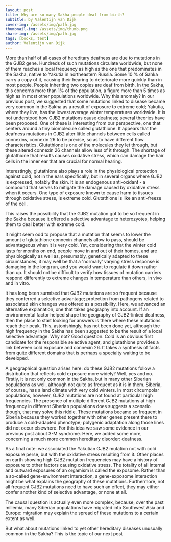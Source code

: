 ```yaml
---
layout: post
title: Why are so many Sakha people deaf from birth?
subtitle: by Valentijn van Dijk
cover-img: /assets/img/path.jpg
thumbnail-img: /assets/img/thumb.png
share-img: /assets/img/path.jpg
tags: [books, test]
author: Valentijn van Dijk
---
```


More than half of all cases of hereditary deafness are due to mutations in the GJB2 gene.  Hundreds of such mutations circulate worldwide, but none of them reaches a local frequency as high as the one that predominates in the Sakha, native to Yakutia in northeastern Russia. Some 10 % of Sahka carry a copy of it, causing their hearing to deteriorate more quickly than in most people. People inheriting two copies are deaf from birth. In the Sakha, this concerns more than 1% of the population, a figure more than 5 times as high as in most other populations worldwide. Why this anomaly?
In our previous post, we suggested that some mutations linked to disease became very common in the Sakha as a result of exposure to extreme cold; Yakutia, where they live, has the lowest average winter temperatures worldwide.
It is not understood how GJB2 mutations cause deafness; several theories have been proposed. One of these is interesting from our perspective, one that centers around a tiny biomolecule called glutathione. It appears that the deafness mutations in GJB2 alter little channels between cells called connexins, connexin 26 to be precise, so as to have different flow characteristics. Glutathione is one of the molecules they let through, but these altered connexin 26 channels allow less of it through. The shortage of glutathione that results causes oxidative stress, which can damage the hair cells in the inner ear that are crucial for normal hearing. 

Interestingly, glutathione also plays a role in the physiological protection against cold, not in the ears specifically, but in several organs where GJB2 is expressed, notably the skin. It is an endogenous anti-oxidant - a compound that serves to mitigate the damage caused by oxidative stress when it occurs. One type of exposure known to cause harm to tissues through oxidative stress, is extreme cold. Glutathione is like an anti-freeze of the cell.  

This raises the possibility that the GJB2 mutation got to be so frequent in the Sakha because it offered a selective advantage to heterozyotes, helping them to deal better with extreme cold.

It might seem odd to propose that a mutation that seems to lower the amount of glutathione connexin channels allow to pass, should be advantageous when it is very cold. Yet, considering that the winter cold lasts for months on end, people move in and out of their homes, and are physiologically as well as, presumably, genetically adapted to these circumstances, it may well be that a 'normally' varying stress response is damaging in the long run, and you would want to regulate it down rather than up. It should not be difficult to verify how tissues of mutation carriers respond differently to extreme changes in temperature than others, in vivo and in vitro.

It has long been surmised that GJB2 mutations are so frequent because they conferred a selective advantage; protection from pathogens related to associated skin changes was offered as a possibility. Here, we advanced an alternative explanation, one that takes geography into account. If an environmental factor helped shape the geography of GJB2-linked deafness, then the place to start looking for answers is there where these mutations reach their peak. This, astonishingly, has not been done yet, although the high frequency in the Sakha has been suggested to be the result of a local selective advantage. Why not? Good question. Cold is an obvious first candidate for the responsible selective agent, and glutathione provides a link between cold exposure and connexin 26. It takes a synthesis of facts from quite different domains that is perhaps a specialty waiting to be developed.
            
A geographical question arises here: do these GJB2 mutations follow a distribution that reflects cold exposure more widely? Well, yes and no. Firstly, it is not only common in the Sakha, but in many other Siberian populations as well, although not quite as frequent as it is in them. Siberia, of course,, has a land climate with very cold winters. In most circumpolar populations, however, GJB2 mutations are not found at particular high frequencies. The presence of multiple different GJB2 mutations at high frequency in different Siberian populations does suggests a scenario though, that may solve this riddle. These mutations became so frequent in Siberia because they worked together with other genes present there to produce a cold-adapted phenotype; polygenic adaptation along those lines did not occur elsewhere. For this idea we saw some evidence in our previous post about 3-M syndrome. Here, we added some more, concerning a much more common hereditary disorder: deafness. 

As a final note: we associated the Yakutian GJB2 mutation not with cold exposure perse, but with the oxidative stress resulting from it. Other places on earth showing high GJB2 mutation frequencies may have a history of exposure to other factors causing oxidative stress. The totality of all internal and outward exposures of an orgamism is called the exposome. Rather than a so-called gene-environment interaction,  a gene-exposome interaction might be what explains the geography of these mutations. Furthermore, not all frequent GJB2 mutations need to have such an effect, they may either confer another kind of selective advantage, or none at all.

The causal question is actually even more complex, because, over the past millemia, many Siberian populations have migrated into Southwest Asia and Europe:  migration may explain the spread of these mutations to a certain extent as well.

But what about mutations linked to yet other hereditary diseases unusually common in the Sakha? This is the topic of our next post
